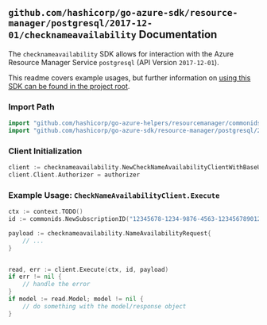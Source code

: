 
## `github.com/hashicorp/go-azure-sdk/resource-manager/postgresql/2017-12-01/checknameavailability` Documentation

The `checknameavailability` SDK allows for interaction with the Azure Resource Manager Service `postgresql` (API Version `2017-12-01`).

This readme covers example usages, but further information on [using this SDK can be found in the project root](https://github.com/hashicorp/go-azure-sdk/tree/main/docs).

### Import Path

```go
import "github.com/hashicorp/go-azure-helpers/resourcemanager/commonids"
import "github.com/hashicorp/go-azure-sdk/resource-manager/postgresql/2017-12-01/checknameavailability"
```


### Client Initialization

```go
client := checknameavailability.NewCheckNameAvailabilityClientWithBaseURI("https://management.azure.com")
client.Client.Authorizer = authorizer
```


### Example Usage: `CheckNameAvailabilityClient.Execute`

```go
ctx := context.TODO()
id := commonids.NewSubscriptionID("12345678-1234-9876-4563-123456789012")

payload := checknameavailability.NameAvailabilityRequest{
	// ...
}


read, err := client.Execute(ctx, id, payload)
if err != nil {
	// handle the error
}
if model := read.Model; model != nil {
	// do something with the model/response object
}
```
